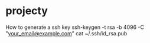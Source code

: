 # projecty
How to generate a ssh key
ssh-keygen -t rsa -b 4096 -C "your_email@example.com" 
cat ~/.ssh/id_rsa.pub
